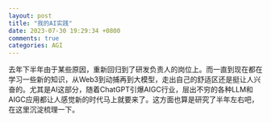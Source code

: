 ```yaml
---
layout: post
title: "我的AI实践"
date: 2023-07-30 19:29:34 +0800
comments: true
categories: AGI
---
```


去年下半年由于某些原因，重新回归到了研发负责人的岗位上。而一直到现在都在学习一些新的知识，从Web3到动捕再到大模型，走出自己的舒适区还是挺让人兴奋的。尤其是AI这部分，随着ChatGPT引爆AIGC行业，层出不穷的各种LLM和AIGC应用都让人感觉新的时代马上就要来了。这方面也算是研究了半年左右吧，在这里沉淀梳理一下。

<!--more-->